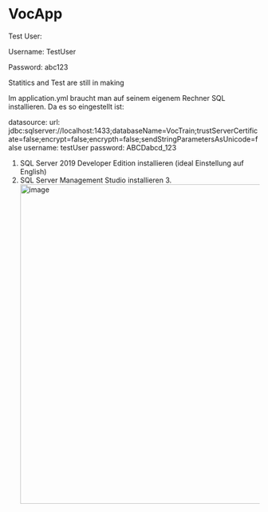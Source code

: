 # VocApp
Test User:

Username: TestUser

Password: abc123


Statitics and Test are still in making

Im application.yml braucht man auf seinem eigenem Rechner SQL installieren. Da es so eingestellt ist:

  datasource:
    url: jdbc:sqlserver://localhost:1433;databaseName=VocTrain;trustServerCertificate=false;encrypt=false;encrypth=false;sendStringParametersAsUnicode=false
    username: testUser
    password: ABCDabcd_123


1. SQL Server 2019 Developer Edition installieren (ideal Einstellung auf English)
2. SQL Server Management Studio installieren
3.<img width="735" height="639" alt="image" src="https://github.com/user-attachments/assets/a22de5bd-3c6b-4d4b-b5d1-e0e2455190d0" />


